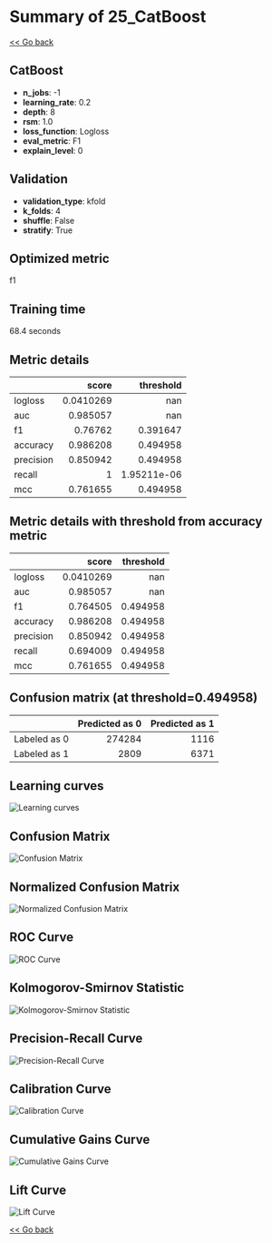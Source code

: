 # Summary of 25_CatBoost

[<< Go back](../README.md)


## CatBoost
- **n_jobs**: -1
- **learning_rate**: 0.2
- **depth**: 8
- **rsm**: 1.0
- **loss_function**: Logloss
- **eval_metric**: F1
- **explain_level**: 0

## Validation
 - **validation_type**: kfold
 - **k_folds**: 4
 - **shuffle**: False
 - **stratify**: True

## Optimized metric
f1

## Training time

68.4 seconds

## Metric details
|           |     score |     threshold |
|:----------|----------:|--------------:|
| logloss   | 0.0410269 | nan           |
| auc       | 0.985057  | nan           |
| f1        | 0.76762   |   0.391647    |
| accuracy  | 0.986208  |   0.494958    |
| precision | 0.850942  |   0.494958    |
| recall    | 1         |   1.95211e-06 |
| mcc       | 0.761655  |   0.494958    |


## Metric details with threshold from accuracy metric
|           |     score |   threshold |
|:----------|----------:|------------:|
| logloss   | 0.0410269 |  nan        |
| auc       | 0.985057  |  nan        |
| f1        | 0.764505  |    0.494958 |
| accuracy  | 0.986208  |    0.494958 |
| precision | 0.850942  |    0.494958 |
| recall    | 0.694009  |    0.494958 |
| mcc       | 0.761655  |    0.494958 |


## Confusion matrix (at threshold=0.494958)
|              |   Predicted as 0 |   Predicted as 1 |
|:-------------|-----------------:|-----------------:|
| Labeled as 0 |           274284 |             1116 |
| Labeled as 1 |             2809 |             6371 |

## Learning curves
![Learning curves](learning_curves.png)
## Confusion Matrix

![Confusion Matrix](confusion_matrix.png)


## Normalized Confusion Matrix

![Normalized Confusion Matrix](confusion_matrix_normalized.png)


## ROC Curve

![ROC Curve](roc_curve.png)


## Kolmogorov-Smirnov Statistic

![Kolmogorov-Smirnov Statistic](ks_statistic.png)


## Precision-Recall Curve

![Precision-Recall Curve](precision_recall_curve.png)


## Calibration Curve

![Calibration Curve](calibration_curve_curve.png)


## Cumulative Gains Curve

![Cumulative Gains Curve](cumulative_gains_curve.png)


## Lift Curve

![Lift Curve](lift_curve.png)



[<< Go back](../README.md)
